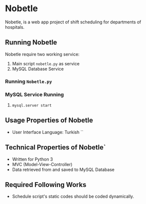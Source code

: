 # Nobetle

Nobetle, is a web app project of shift scheduling for departments of hospitals.

## Running Nobetle

Nobetle require two working service:
1. Main script ```nobetle.py``` as service
2. MySQL Database Service

### Running ```Nobetle.py```

### MySQL Service Running
1. ``mysql.server start``

## Usage Properties of Nobetle

- User Interface Language: Turkish
``
## Technical Properties of Nobetle`

- Written for Python 3
- MVC (Model-View-Controller)
- Data retrieved from and saved to MySQL Database


## Required Following Works
- Schedule script's static codes should be coded dynamically.
